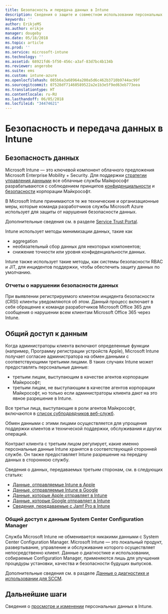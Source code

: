 ```yaml
---
title: Безопасность и передача данных в Intune
description: Сведения о защите и совместном использовании персональных данных в Intune.
keywords: ''
author: ErikjeMS
ms.author: erikje
manager: dougeby
ms.date: 05/18/2018
ms.topic: article
ms.prod: ''
ms.service: microsoft-intune
ms.technology: ''
ms.assetid: 68921fd6-5f50-456c-a3af-83d7bc4b134b
ms.reviewer: angerobe
ms.suite: ems
ms.custom: intune-azure
ms.openlocfilehash: 085b6a3a68964a200a5d6c462b3710b9744ac99f
ms.sourcegitcommit: 07528df71460589522a2e1b3e5f9ed63eb773eea
ms.translationtype: HT
ms.contentlocale: ru-RU
ms.lasthandoff: 06/05/2018
ms.locfileid: "34474621"
---
```

# <a name="data-security-and-sharing-in-intune"></a>Безопасность и передача данных в Intune


## <a name="data-security"></a>Безопасность данных

Microsoft Intune — это ключевой компонент облачного предложения Microsoft Enterprise Mobility + Security. Для поддержки [стратегии управления данными](https://www.microsoft.com/en-us/TrustCenter/Security/default.aspx) все облачные службы Майкрософт разрабатываются с соблюдением принципов [конфиденциальности](https://www.microsoft.com/en-us/trustcenter/privacy) и [безопасности](https://www.microsoft.com/en-us/trustcenter/security/) корпорации Майкрософт.  

В Microsoft Intune принимаются те же технические и организационные меры, которые команда разработчиков службы Microsoft Azure использует для защиты от нарушения безопасности данных.

Дополнительные сведения см. в разделе [Service Trust Portal](https://www.microsoft.com/en-us/TrustCenter/stp).

Intune использует методы минимизации данных, такие как

- aggregation
- необязательный сбор данных для некоторых компонентов;
- снижение точности или уровня конфиденциальности данных.

Intune также использует такие методы, как системы безопасности RBAC и JIT, для инцидентов поддержки, чтобы обеспечить защиту данных по умолчанию. 

### <a name="data-breach-reporting"></a>Отчеты о нарушении безопасности данных

При выявлении регистрируемого клиентом инцидента безопасности (CRSI) клиенты уведомляются об этом. Данный процесс включает в себя обращение к команде разработчиков Microsoft Office 365 для сообщения о нарушении всем клиентам Microsoft Office 365 через Intune.

## <a name="data-sharing"></a>Общий доступ к данным

Когда администраторы клиента включают определенные функции (например, Программу регистрации устройств Apple), Microsoft Intune получает согласие администратора на обмен данными с соответствующими третьими лицами. В таких случаях Intune может предоставлять персональные данные:

- третьим лицам, выступающим в качестве агентов корпорации Майкрософт;
- третьим лицам, не выступающим в качестве агентов корпорации Майкрософт, но только если администраторы клиента дают на это явное разрешение в Intune.

Все третьи лица, выступающие в роли агентов Майкрософт, включаются в [список субподрядчиков веб-служб](https://aka.ms/Online_Serv_Subcontractor_List).

Обмен данными с этими лицами осуществляется для упрощения поддержки клиентов и технической поддержки, обслуживания и других операций.

Контракт клиента с третьим лицом регулирует, какие именно персональные данные Intune хранятся в соответствующей сторонней службе. Он также предоставляет Intune разрешение на передачу данных в стороннюю службу.  

Сведения о данных, передаваемых третьим сторонам, см. в следующих статьях:
- [Данные, отправляемые Intune в Apple](data-intune-sends-to-apple.md)
- [Данные, отправляемые Intune в Google](data-intune-sends-to-google.md)
- [Данные, которые Apple отправляет в Intune](data-apple-sends-to-intune.md)
- [Данные, которые Google отправляет в Intune](data-google-sends-to-intune.md)
- [Сведения, передаваемые с Jamf Pro в Intune](conditional-access-integrate-jamf.md#information-shared-from-jamf-pro-to-intune)

### <a name="system-center-configuration-manager-data-sharing"></a>Общий доступ к данным System Center Configuration Manager

Служба Microsoft Intune не обменивается никакими данными с System Center Configuration Manager. Microsoft Intune — это локальный продукт, развертывание, управление и обслуживание которого осуществляет непосредственно клиент. Данные о диагностике и использовании, собираемые Configuration Manager, применяются лишь для улучшения процедуры установки, качества и безопасности будущих выпусков.

Дополнительные сведения см. в разделе [Данные о диагностике и использовании для SCCM](https://docs.microsoft.com/en-us/sccm/core/plan-design/diagnostics/diagnostics-and-usage-data.md). 


## <a name="next-steps"></a>Дальнейшие шаги

Сведения о [просмотре и изменении](privacy-data-view-correct.md) персональных данных в Intune.